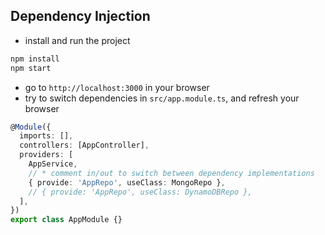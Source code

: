 

## Dependency Injection
- install and run the project
```sh
npm install
npm start
```
- go to `http://localhost:3000` in your browser
- try to switch dependencies in `src/app.module.ts`, and refresh your browser

```typescript
@Module({
  imports: [],
  controllers: [AppController],
  providers: [
    AppService,
    // * comment in/out to switch between dependency implementations
    { provide: 'AppRepo', useClass: MongoRepo },
    // { provide: 'AppRepo', useClass: DynamoDBRepo },
  ],
})
export class AppModule {}
```